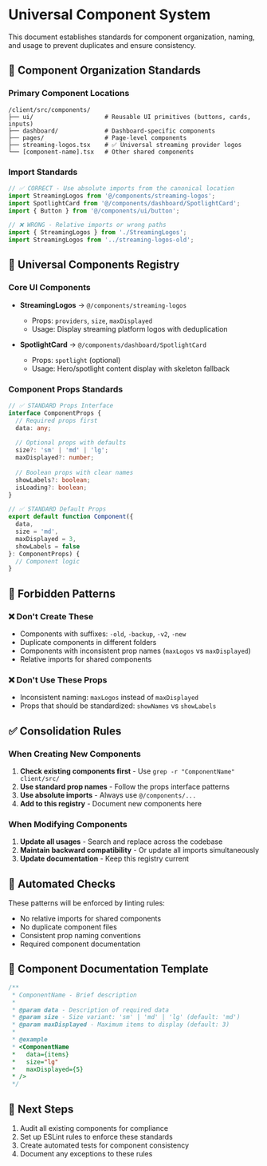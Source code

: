 # Universal Component System

This document establishes standards for component organization, naming, and usage to prevent duplicates and ensure consistency.

## 📁 **Component Organization Standards**

### Primary Component Locations
```
/client/src/components/
├── ui/                    # Reusable UI primitives (buttons, cards, inputs)
├── dashboard/             # Dashboard-specific components
├── pages/                 # Page-level components
├── streaming-logos.tsx    # ✅ Universal streaming provider logos
└── [component-name].tsx   # Other shared components
```

### Import Standards
```typescript
// ✅ CORRECT - Use absolute imports from the canonical location
import StreamingLogos from '@/components/streaming-logos';
import SpotlightCard from '@/components/dashboard/SpotlightCard';
import { Button } from '@/components/ui/button';

// ❌ WRONG - Relative imports or wrong paths
import { StreamingLogos } from './StreamingLogos';
import StreamingLogos from '../streaming-logos-old';
```

## 🎯 **Universal Components Registry**

### Core UI Components
- **StreamingLogos** → `@/components/streaming-logos`
  - Props: `providers`, `size`, `maxDisplayed`
  - Usage: Display streaming platform logos with deduplication
  
- **SpotlightCard** → `@/components/dashboard/SpotlightCard`
  - Props: `spotlight` (optional)
  - Usage: Hero/spotlight content display with skeleton fallback

### Component Props Standards
```typescript
// ✅ STANDARD Props Interface
interface ComponentProps {
  // Required props first
  data: any;
  
  // Optional props with defaults
  size?: 'sm' | 'md' | 'lg';
  maxDisplayed?: number;
  
  // Boolean props with clear names
  showLabels?: boolean;
  isLoading?: boolean;
}

// ✅ STANDARD Default Props
export default function Component({ 
  data, 
  size = 'md', 
  maxDisplayed = 3,
  showLabels = false 
}: ComponentProps) {
  // Component logic
}
```

## 🚫 **Forbidden Patterns**

### ❌ Don't Create These
- Components with suffixes: `-old`, `-backup`, `-v2`, `-new`
- Duplicate components in different folders
- Components with inconsistent prop names (`maxLogos` vs `maxDisplayed`)
- Relative imports for shared components

### ❌ Don't Use These Props
- Inconsistent naming: `maxLogos` instead of `maxDisplayed`
- Props that should be standardized: `showNames` vs `showLabels`

## ✅ **Consolidation Rules**

### When Creating New Components
1. **Check existing components first** - Use `grep -r "ComponentName" client/src/`
2. **Use standard prop names** - Follow the props interface patterns
3. **Use absolute imports** - Always use `@/components/...`
4. **Add to this registry** - Document new components here

### When Modifying Components
1. **Update all usages** - Search and replace across the codebase
2. **Maintain backward compatibility** - Or update all imports simultaneously
3. **Update documentation** - Keep this registry current

## 🔧 **Automated Checks**

These patterns will be enforced by linting rules:
- No relative imports for shared components
- No duplicate component files
- Consistent prop naming conventions
- Required component documentation

## 📝 **Component Documentation Template**

```typescript
/**
 * ComponentName - Brief description
 * 
 * @param data - Description of required data
 * @param size - Size variant: 'sm' | 'md' | 'lg' (default: 'md')
 * @param maxDisplayed - Maximum items to display (default: 3)
 * 
 * @example
 * <ComponentName 
 *   data={items} 
 *   size="lg" 
 *   maxDisplayed={5} 
 * />
 */
```

## 🎯 **Next Steps**

1. Audit all existing components for compliance
2. Set up ESLint rules to enforce these standards
3. Create automated tests for component consistency
4. Document any exceptions to these rules